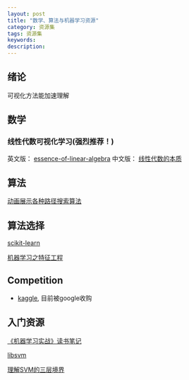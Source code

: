```yaml
---
layout: post
title: "数学、算法与机器学习资源"
category: 资源集
tags: 资源集
keywords: 
description: 
---
```


## 绪论


可视化方法能加速理解


## 数学
### 线性代数可视化学习(强烈推荐！)

英文版： [essence-of-linear-algebra](http://www.3blue1brown.com/essence-of-linear-algebra/)
中文版： [线性代数的本质](http://www.bilibili.com/video/av6731067/)



## 算法

[动画展示各种路径搜索算法](http://netsmell.com/post/pathfinding.html)


## 算法选择

[scikit-learn](http://scikit-learn.org/stable/tutorial/machine_learning_map/)

[机器学习之特征工程 ](http://blog.csdn.net/dream_angel_z/article/details/49388733)




## Competition

* [kaggle](https://www.kaggle.com), 目前被google收购


## 入门资源
[《机器学习实战》读书笔记](http://www.pythoner.com/238.html)



[libsvm](www.csie.ntu.edu.tw/~cjlin/libsvm/)

[理解SVM的三层境界](http://blog.csdn.net/v_july_v/article/details/7624837)



